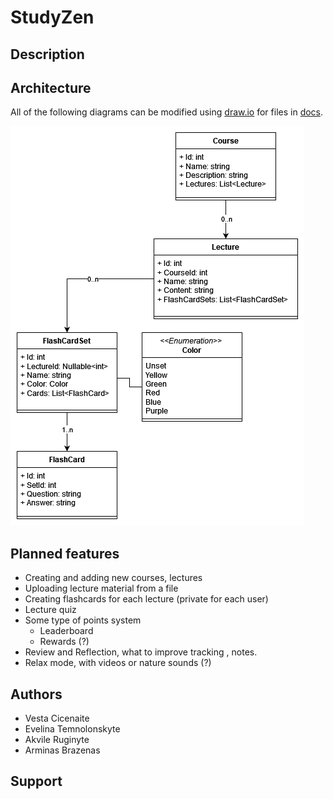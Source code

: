 # StudyZen

## Description

## Architecture
All of the following diagrams can be modified using [draw.io](https://app.diagrams.net/) for files in [docs](./docs/). 

![Class diagram](./docs/classes.drawio.png)

## Planned features
- Creating and adding new courses, lectures
- Uploading lecture material from a file
- Creating flashcards for each lecture (private for each user)
- Lecture quiz
- Some type of points system
	- Leaderboard
	- Rewards (?)
- Review and Reflection, what to improve tracking , notes.	
- Relax mode, with videos or nature sounds (?)


## Authors
- Vesta Cicenaite
- Evelina Temnolonskyte
- Akvile Ruginyte
- Arminas Brazenas

## Support